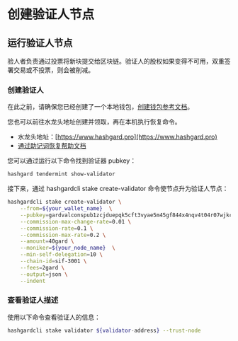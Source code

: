 # 创建验证人节点

## 运行验证人节点

验人者负责通过投票将新块提交给区块链。验证人的股权如果变得不可用，双重签署交易或不投票，则会被削减。

### 创建验证人

在此之前，请确保您已经创建了一个本地钱包，[创建钱包参考文档](https://github.com/hashgard/hashgard/blob/master/docs/zh/hashgardcli/keys/add.md)。

您也可以前往水龙头地址创建并领取，再在本机执行恢复命令。
- 水龙头地址：[https://www.hashgard.pro](https://www.hashgard.pro)
- [通过助记词恢复帮助文档](https://github.com/hashgard/hashgard/blob/master/docs/zh/hashgardcli/keys/add.md#%E9%80%9A%E8%BF%87%E5%8A%A9%E8%AE%B0%E8%AF%8D%E6%81%A2%E5%A4%8D%E5%AF%86%E9%92%A5)

您可以通过运行以下命令找到验证器 pubkey：
```bash
hashgard tendermint show-validator
```

接下来，通过 hashgardcli stake create-validator 命令使节点升为验证人节点：
```bash
hashgardcli stake create-validator \
    --from=${your_wallet_name}  \
	--pubkey=gardvalconspub1zcjduepqk5cft3vyae5m45gf844x4nqv4t04r07wjkclg5rdgccx32t3r5js5chg6m \
	--commission-max-change-rate=0.01 \
	--commission-rate=0.1 \
	--commission-max-rate=0.2 \
	--amount=40gard \
	--moniker=${your_node_name}  \
	--min-self-delegation=10 \
	--chain-id=sif-3001 \
	--fees=2gard \
	--output=json \
	--indent
```

### 查看验证人描述

使用以下命令查看验证人的信息：
```bash
hashgardcli stake validator ${validator-address} --trust-node
```

